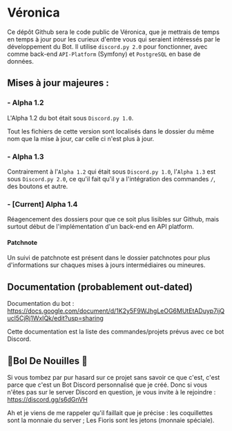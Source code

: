 # Véronica
Ce dépôt Github sera le code public de Véronica, que je mettrais de temps en temps à jour pour les curieux d'entre vous qui seraient intéressés par le développement du Bot. Il utilise `discord.py 2.0` pour fonctionner, avec comme back-end `API-Platform` (Symfony) et `PostgreSQL` en base de données.
## Mises à jour majeures :
### - Alpha 1.2
L'Alpha 1.2 du bot était sous `Discord.py 1.0`.

Tout les fichiers de cette version sont localisés dans le dossier du même nom que la mise à jour, car celle ci n'est plus à jour.
### - Alpha 1.3
Contrairement à l'`Alpha 1.2` qui était sous `Discord.py 1.0`, l'`Alpha 1.3` est sous `Discord.py 2.0`, ce qu'il fait qu'il y a l'intégration des commandes `/`, des boutons et autre.
### - [Current] Alpha 1.4
Réagencement des dossiers pour que ce soit plus lisibles sur Github, mais surtout début de l'implémentation d'un back-end en API platform.
#### Patchnote
Un suivi de patchnote est présent dans le dossier patchnotes pour plus d'informations sur chaques mises à jours intermédiaires ou mineures.

## Documentation (probablement out-dated)
Documentation du bot : https://docs.google.com/document/d/1K2y5F9WJhgLeOG6MUtEtADuyp7ijQucl5CjRj1WxIQk/edit?usp=sharing

Cette documentation est la liste des commandes/projets prévus avec ce bot Discord.
## 🍜Bol De Nouilles 🍲
Si vous tombez par pur hasard sur ce projet sans savoir ce que c'est, c'est parce que c'est un Bot Discord personnalisé que je créé. Donc si vous n'êtes pas sur le server Discord en question, je vous invite à le rejoindre : https://discord.gg/s6dGnVH

Ah et je viens de me rappeler qu'il faillait que je précise : les coquillettes sont la monnaie du server ; Les Fioris sont les jetons (monnaie spéciale).